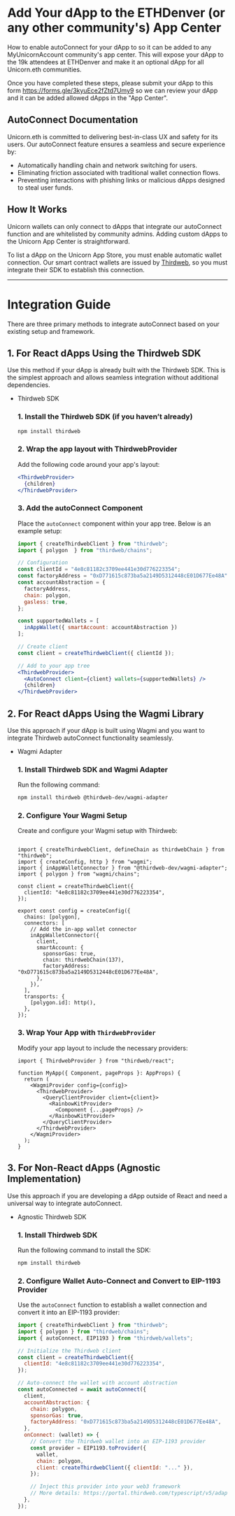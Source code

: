 # Add Your dApp to the ETHDenver (or any other community's) App Center
How to enable autoConnect for your dApp to so it can be added to any MyUnicornAccount community's app center. This will expose your dApp to the 19k attendees at ETHDenver and make it an optional dApp for all Unicorn.eth communities.

Once you have completed these steps, please submit your dApp to this form https://forms.gle/3kyuEce2fZtd7Umy9 so we can review your dApp and it can be added allowed dApps in the "App Center".

## AutoConnect Documentation

Unicorn.eth is committed to delivering best-in-class UX and safety for its users. Our autoConnect feature ensures a seamless and secure experience by:

- Automatically handling chain and network switching for users.
- Eliminating friction associated with traditional wallet connection flows.
- Preventing interactions with phishing links or malicious dApps designed to steal user funds.

## How It Works

Unicorn wallets can only connect to dApps that integrate our autoConnect function and are whitelisted by community admins. Adding custom dApps to the Unicorn App Center is straightforward.

To list a dApp on the Unicorn App Store, you must enable automatic wallet connection. Our smart contract wallets are issued by [Thirdweb](https://thirdweb.com/), so you must integrate their SDK to establish this connection.

---

# Integration Guide

There are three primary methods to integrate autoConnect based on your existing setup and framework.

## 1. For React dApps Using the Thirdweb SDK

Use this method if your dApp is already built with the Thirdweb SDK. This is the simplest approach and allows seamless integration without additional dependencies.

- Thirdweb SDK
    
    ### **1. Install the Thirdweb SDK (if you haven’t already)**
    
    ```bash
    npm install thirdweb
    ```
    
    ### **2. Wrap the app layout with ThirdwebProvider**
    
    Add the following code around your app's layout:
    
    ```jsx
    <ThirdwebProvider>
      {children}
    </ThirdwebProvider>
    ```
    
    ### **3. Add the autoConnect Component**
    
    Place the `autoConnect` component within your app tree. Below is an example setup:
    
    ```jsx
    import { createThirdwebClient } from "thirdweb";
    import { polygon  } from "thirdweb/chains";
    
    // Configuration
    const clientId = "4e8c81182c3709ee441e30d776223354";
    const factoryAddress = "0xD771615c873ba5a2149D5312448cE01D677Ee48A";
    const accountAbstraction = {
      factoryAddress,
      chain: polygon,
      gasless: true,
    };
    
    const supportedWallets = [
      inAppWallet({ smartAccount: accountAbstraction })
    ];
    
    // Create client
    const client = createThirdwebClient({ clientId });
    
    // Add to your app tree
    <ThirdwebProvider>
      <AutoConnect client={client} wallets={supportedWallets} />
      {children}
    </ThirdwebProvider>
    ```
    

## 2. For React dApps Using the Wagmi Library

Use this approach if your dApp is built using Wagmi and you want to integrate Thirdweb autoConnect functionality seamlessly.

- Wagmi Adapter
    
    ### **1. Install Thirdweb SDK and Wagmi Adapter**
    
    Run the following command:
    
    ```bash
    npm install thirdweb @thirdweb-dev/wagmi-adapter
    ```
    
    ### **2. Configure Your Wagmi Setup**
    
    Create and configure your Wagmi setup with Thirdweb:
    
    ```tsx
    
    import { createThirdwebClient, defineChain as thirdwebChain } from "thirdweb";
    import { createConfig, http } from "wagmi";
    import { inAppWalletConnector } from "@thirdweb-dev/wagmi-adapter";
    import { polygon } from "wagmi/chains";
    
    const client = createThirdwebClient({
      clientId: "4e8c81182c3709ee441e30d776223354",
    });
    
    export const config = createConfig({
      chains: [polygon],
      connectors: [
        // Add the in-app wallet connector
        inAppWalletConnector({
          client,
          smartAccount: {
            sponsorGas: true,
            chain: thirdwebChain(137),
            factoryAddress: "0xD771615c873ba5a2149D5312448cE01D677Ee48A",
          },
        }),
      ],
      transports: {
        [polygon.id]: http(),
      },
    });
    ```
    
    ### **3. Wrap Your App with `ThirdwebProvider`**
    
    Modify your app layout to include the necessary providers:
    
    ```tsx
    import { ThirdwebProvider } from "thirdweb/react";
    
    function MyApp({ Component, pageProps }: AppProps) {
      return (
        <WagmiProvider config={config}>
          <ThirdwebProvider>
            <QueryClientProvider client={client}>
              <RainbowKitProvider>
                <Component {...pageProps} />
              </RainbowKitProvider>
            </QueryClientProvider>
          </ThirdwebProvider>
        </WagmiProvider>
      );
    }
    ```
    

## 3. For Non-React dApps (Agnostic Implementation)

Use this approach if you are developing a dApp outside of React and need a universal way to integrate autoConnect.

- Agnostic Thirdweb SDK
    
    ### **1. Install Thirdweb SDK**
    
    Run the following command to install the SDK:
    
    ```bash
    npm install thirdweb
    ```
    
    ### 2. Configure Wallet Auto-Connect and Convert to EIP-1193 Provider
    
    Use the `autoConnect` function to establish a wallet connection and convert it into an EIP-1193 provider:
    
    ```jsx
    import { createThirdwebClient } from "thirdweb";
    import { polygon } from "thirdweb/chains";
    import { autoConnect, EIP1193 } from "thirdweb/wallets";
    
    // Initialize the Thirdweb client
    const client = createThirdwebClient({
      clientId: "4e8c81182c3709ee441e30d776223354",
    });
    
    // Auto-connect the wallet with account abstraction
    const autoConnected = await autoConnect({
      client,
      accountAbstraction: {
        chain: polygon,
        sponsorGas: true,
        factoryAddress: "0xD771615c873ba5a2149D5312448cE01D677Ee48A",
      },
      onConnect: (wallet) => {
        // Convert the Thirdweb wallet into an EIP-1193 provider
        const provider = EIP1193.toProvider({
          wallet,
          chain: polygon,
          client: createThirdwebClient({ clientId: "..." }),
        });
    
        // Inject this provider into your web3 framework
        // More details: https://portal.thirdweb.com/typescript/v5/adapters
      },
    });
    ```
